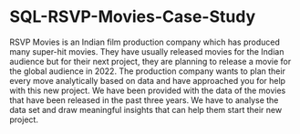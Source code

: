 # SQL-RSVP-Movies-Case-Study
RSVP Movies is an Indian film production company which has produced many super-hit movies. They have usually released movies for the Indian audience but for their next project, they are planning to release a movie for the global audience in 2022. The production company wants to plan their every move analytically based on data and have approached you for help with this new project. We have been provided with the data of the movies that have been released in the past three years. We have to analyse the data set and draw meaningful insights that can help them start their new project.
